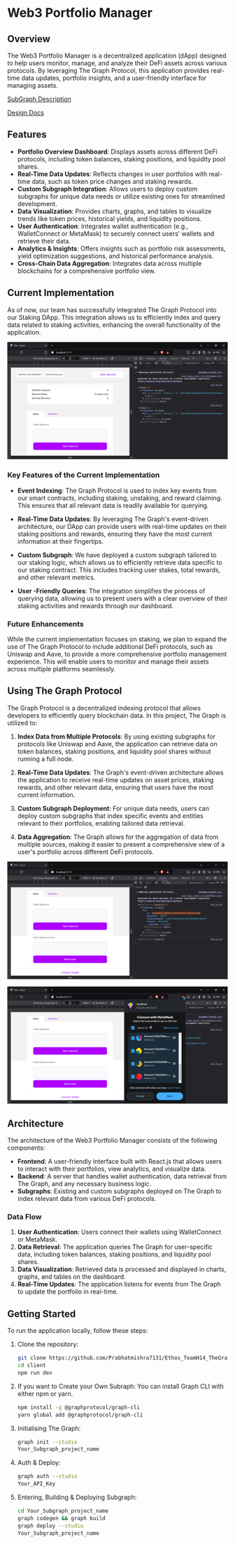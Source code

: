 # Web3 Portfolio Manager

## Overview

The Web3 Portfolio Manager is a decentralized application (dApp) designed to help users monitor, manage, and analyze their DeFi assets across various protocols. By leveraging The Graph Protocol, this application provides real-time data updates, portfolio insights, and a user-friendly interface for managing assets.

[SubGraph Description](https://thegraph.com/studio/subgraph/ethos_teamh14_round2_subgraph/)

[Design Docs](https://docs.google.com/document/d/13vTueWoaVvFMswjEWkGpPaw_4czgoMVq1Ro6Z6U9PaI/edit?usp=sharing)


## Features

- **Portfolio Overview Dashboard**: Displays assets across different DeFi protocols, including token balances, staking positions, and liquidity pool shares.
- **Real-Time Data Updates**: Reflects changes in user portfolios with real-time data, such as token price changes and staking rewards.
- **Custom Subgraph Integration**: Allows users to deploy custom subgraphs for unique data needs or utilize existing ones for streamlined development.
- **Data Visualization**: Provides charts, graphs, and tables to visualize trends like token prices, historical yields, and liquidity positions.
- **User  Authentication**: Integrates wallet authentication (e.g., WalletConnect or MetaMask) to securely connect users’ wallets and retrieve their data.
- **Analytics & Insights**: Offers insights such as portfolio risk assessments, yield optimization suggestions, and historical performance analysis.
- **Cross-Chain Data Aggregation**: Integrates data across multiple blockchains for a comprehensive portfolio view.

## Current Implementation

As of now, our team has successfully integrated The Graph Protocol into our Staking DApp. This integration allows us to efficiently index and query data related to staking activities, enhancing the overall functionality of the application.

![Current Implementation](GraphQueryOP1.PNG)

### Key Features of the Current Implementation

- **Event Indexing**: The Graph Protocol is used to index key events from our smart contracts, including staking, unstaking, and reward claiming. This ensures that all relevant data is readily available for querying.

- **Real-Time Data Updates**: By leveraging The Graph's event-driven architecture, our DApp can provide users with real-time updates on their staking positions and rewards, ensuring they have the most current information at their fingertips.

- **Custom Subgraph**: We have deployed a custom subgraph tailored to our staking logic, which allows us to efficiently retrieve data specific to our staking contract. This includes tracking user stakes, total rewards, and other relevant metrics.

- **User -Friendly Queries**: The integration simplifies the process of querying data, allowing us to present users with a clear overview of their staking activities and rewards through our dashboard.

### Future Enhancements

While the current implementation focuses on staking, we plan to expand the use of The Graph Protocol to include additional DeFi protocols, such as Uniswap and Aave, to provide a more comprehensive portfolio management experience. This will enable users to monitor and manage their assets across multiple platforms seamlessly.

## Using The Graph Protocol

The Graph Protocol is a decentralized indexing protocol that allows developers to efficiently query blockchain data. In this project, The Graph is utilized to:

1. **Index Data from Multiple Protocols**: By using existing subgraphs for protocols like Uniswap and Aave, the application can retrieve data on token balances, staking positions, and liquidity pool shares without running a full node.

2. **Real-Time Data Updates**: The Graph's event-driven architecture allows the application to receive real-time updates on asset prices, staking rewards, and other relevant data, ensuring that users have the most current information.

3. **Custom Subgraph Deployment**: For unique data needs, users can deploy custom subgraphs that index specific events and entities relevant to their portfolios, enabling tailored data retrieval.

4. **Data Aggregation**: The Graph allows for the aggregation of data from multiple sources, making it easier to present a comprehensive view of a user's portfolio across different DeFi protocols.

![Current Implementation](GraphQueryOP2.PNG)

![Current Implementation](GraphQueryOP3.PNG)


## Architecture

The architecture of the Web3 Portfolio Manager consists of the following components:

- **Frontend**: A user-friendly interface built with React.js that allows users to interact with their portfolios, view analytics, and visualize data.
- **Backend**: A server that handles wallet authentication, data retrieval from The Graph, and any necessary business logic.
- **Subgraphs**: Existing and custom subgraphs deployed on The Graph to index relevant data from various DeFi protocols.

### Data Flow

1. **User  Authentication**: Users connect their wallets using WalletConnect or MetaMask.
2. **Data Retrieval**: The application queries The Graph for user-specific data, including token balances, staking positions, and liquidity pool shares.
3. **Data Visualization**: Retrieved data is processed and displayed in charts, graphs, and tables on the dashboard.
4. **Real-Time Updates**: The application listens for events from The Graph to update the portfolio in real-time.

## Getting Started

To run the application locally, follow these steps:

1. Clone the repository:
   ```bash
   git clone https://github.com/Prabhatmishra7131/Ethos_TeamH14_TheGraphProtocol_Round2_Submission.git
   cd client
   npm run dev
2. If you want to Create your Own Subraph:
   You can install Graph CLI with either npm or yarn.
   ```bash
   npm install -g @graphprotocol/graph-cli
   yarn global add @graphprotocol/graph-cli
3. Initialising The Graph:
   ```bash
   graph init --studio
   Your_Subgraph_project_name
4. Auth & Deploy:
   ```bash
   graph auth --studio 
   Your_API_Key
5. Entering, Building & Deploying Subgraph:
   ```bash
   cd Your_Subgraph_project_name
   graph codegen && graph build
   graph deploy --studio
   Your_Subgraph_project_name
